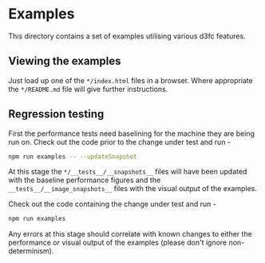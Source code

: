 # Examples

This directory contains a set of examples utilising various d3fc features.

## Viewing the examples

Just load up one of the `*/index.html` files in a browser. Where appropriate
the `*/README.md` file will give further instructions.

## Regression testing

First the performance tests need baselining for the machine they are being run
on. Check out the code prior to the change under test and run -

```bash
npm run examples -- --updateSnapshot
```

At this stage the `*/__tests__/__snapshots__` files will have been updated
with the baseline performance figures and the `__tests__/__image_snapshots__`
files with the visual output of the examples.

Check out the code containing the change under test and run -

```bash
npm run examples
```

Any errors at this stage should correlate with known changes to either the
performance or visual output of the examples (please don't ignore
non-determinism).
